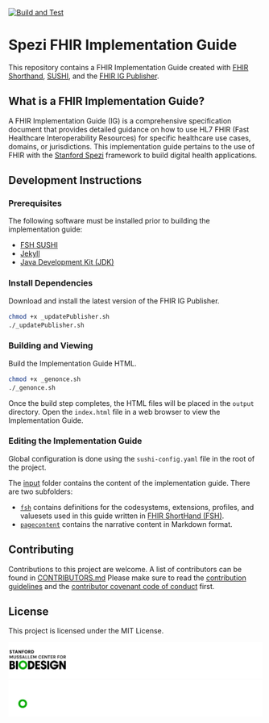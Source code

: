 <!--
                  
This source file is part of the Stanford Spezi open source project

SPDX-FileCopyrightText: 2025 Stanford University and the project authors (see CONTRIBUTORS.md)

SPDX-License-Identifier: MIT
             
-->

[![Build and Test](https://github.com/StanfordSpezi/spezi-fhir-ig/actions/workflows/build-and-test.yml/badge.svg)](https://github.com/StanfordSpezi/spezi-fhir-ig/actions/workflows/build-and-test.yml)

# Spezi FHIR Implementation Guide

This repository contains a FHIR Implementation Guide created with [FHIR Shorthand](https://fshschool.org/docs/), [SUSHI](https://github.com/FHIR/sushi), and the [FHIR IG Publisher](https://confluence.hl7.org/display/FHIR/IG+Publisher+Documentation).

## What is a FHIR Implementation Guide?

A FHIR Implementation Guide (IG) is a comprehensive specification document that provides detailed guidance on how to use HL7 FHIR (Fast Healthcare Interoperability Resources) for specific healthcare use cases, domains, or jurisdictions. This implementation guide pertains to the use of FHIR with the [Stanford Spezi](https://spezi.stanford.edu) framework to build digital health applications.

## Development Instructions

### Prerequisites

The following software must be installed prior to building the implementation guide:

- [FSH SUSHI](https://github.com/FHIR/sushi)
- [Jekyll](https://jekyllrb.com/docs/installation/)
- [Java Development Kit (JDK)](https://www.oracle.com/ae/java/technologies/downloads/)

### Install Dependencies

Download and install the latest version of the FHIR IG Publisher.

```bash
chmod +x _updatePublisher.sh
./_updatePublisher.sh
```

### Building and Viewing

Build the Implementation Guide HTML.

```bash
chmod +x _genonce.sh
./_genonce.sh
```

Once the build step completes, the HTML files will be placed in the `output` directory. Open the `index.html` file in a web browser to view the Implementation Guide.

### Editing the Implementation Guide

Global configuration is done using the `sushi-config.yaml` file in the root of the project.

The [input](https://github.com/StanfordSpezi/spezi-fhir-ig/tree/main/input) folder contains the content of the implementation guide. There are two subfolders:
- [`fsh`](https://github.com/StanfordSpezi/spezi-fhir-ig/tree/main/input/fsh) contains definitions for the codesystems, extensions, profiles, and valuesets used in this guide written in [FHIR ShortHand (FSH)](https://build.fhir.org/ig/HL7/fhir-shorthand/).
- [`pagecontent`](https://github.com/StanfordSpezi/spezi-fhir-ig/tree/main/input/pagecontent) contains the narrative content in Markdown format.

## Contributing

Contributions to this project are welcome. A list of contributors can be found in [CONTRIBUTORS.md](CONTRIBUTORS.md) Please make sure to read the [contribution guidelines](https://github.com/StanfordSpezi/.github/blob/main/CONTRIBUTING.md) and the [contributor covenant code of conduct](https://github.com/StanfordSpezi/.github/blob/main/CODE_OF_CONDUCT.md) first.

## License

This project is licensed under the MIT License.

![Spezi Footer](https://raw.githubusercontent.com/StanfordSpezi/.github/main/assets/FooterLight.png#gh-light-mode-only)
![Spezi Footer](https://raw.githubusercontent.com/StanfordSpezi/.github/main/assets/FooterDark.png#gh-dark-mode-only)